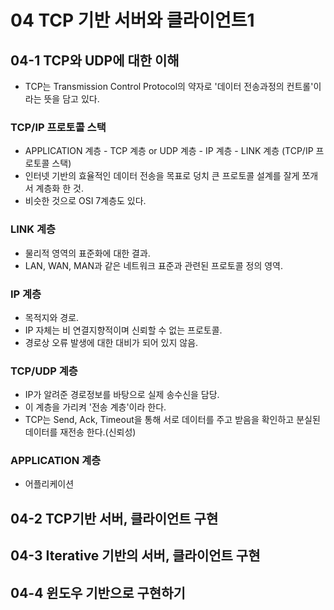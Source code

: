 # 04 TCP 기반 서버와 클라이언트1

## 04-1 TCP와 UDP에 대한 이해

* TCP는 Transmission Control Protocol의 약자로 '데이터 전송과정의 컨트롤'이라는 뜻을 담고 있다.

### TCP/IP 프로토콜 스택

* APPLICATION 계층 - TCP 계층 or UDP 계층 - IP 계층 - LINK 계층 (TCP/IP 프로토콜 스택)
* 인터넷 기반의 효율적인 데이터 전송을 목표로 덩치 큰 프로토콜 설계를 잘게 쪼개서 계층화 한 것.
* 비슷한 것으로 OSI 7계층도 있다.

### LINK 계층

* 물리적 영역의 표준화에 대한 결과.
* LAN, WAN, MAN과 같은 네트워크 표준과 관련된 프로토콜 정의 영역.

### IP 계층

* 목적지와 경로.
* IP 자체는 비 연결지향적이며 신뢰할 수 없는 프로토콜.
* 경로상 오류 발생에 대한 대비가 되어 있지 않음.

### TCP/UDP 계층

* IP가 알려준 경로정보를 바탕으로 실제 송수신을 담당.
* 이 계층을 가리켜 '전송 계층'이라 한다.
* TCP는 Send, Ack, Timeout을 통해 서로 데이터를 주고 받음을 확인하고 분실된 데이터를 재전송 한다.(신뢰성)

### APPLICATION 계층

* 어플리케이션

## 04-2 TCP기반 서버, 클라이언트 구현

## 04-3 Iterative 기반의 서버, 클라이언트 구현

## 04-4 윈도우 기반으로 구현하기